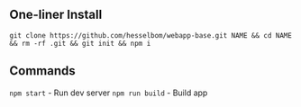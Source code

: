 ## One-liner Install
```
git clone https://github.com/hesselbom/webapp-base.git NAME && cd NAME && rm -rf .git && git init && npm i
```

## Commands
`npm start` - Run dev server
`npm run build` - Build app
